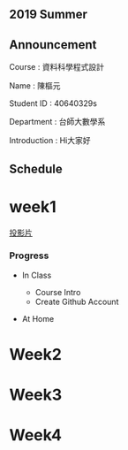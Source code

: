 2019 Summer
----
Announcement
----
Course : 資料科學程式設計

Name : 陳樞元

Student ID : 40640329s

Department : 台師大數學系

Introduction : Hi大家好


Schedule
----
# week1 #
[投影片](https://youtu.be/w3jLJU7DT5E)

### Progress ###
- In Class
    - Course Intro
    - Create Github Account
   
- At Home
    
# Week2
# Week3
# Week4
